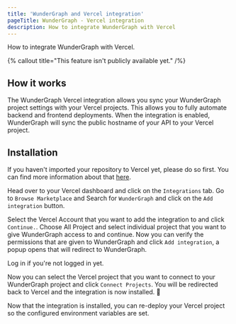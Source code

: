 ```yaml
---
title: 'WunderGraph and Vercel integration'
pageTitle: WunderGraph - Vercel integration
description: How to integrate WunderGraph with Vercel
---
```


How to integrate WunderGraph with Vercel.

{% callout title="This feature isn't publicly available yet." /%}

## How it works

The WunderGraph Vercel integration allows you sync your WunderGraph project settings with your Vercel projects.
This allows you to fully automate backend and frontend deployments. When the integration is enabled, WunderGraph will sync the public hostname of your API to your Vercel project.

## Installation

If you haven't imported your repository to Vercel yet, please do so first. You can find more information about that [here](https://vercel.com/docs/git-integrations).

Head over to your Vercel dashboard and click on the `Integrations` tab. Go to `Browse Marketplace` and Search for `WunderGraph` and click on the `Add integration` button.

Select the Vercel Account that you want to add the integration to and click `Continue.`. Choose All Project and select individual project that you want to give WunderGraph access to and continue.
Now you can verify the permissions that are given to WunderGraph and click `Add integration`, a popup opens that will redirect to WunderGraph.

Log in if you're not logged in yet.

Now you can select the Vercel project that you want to connect to your WunderGraph project and click `Connect Projects`. You will be redirected back to Vercel and the integration is now installed. 🥳

Now that the integration is installed, you can re-deploy your Vercel project so the configured environment variables are set.
